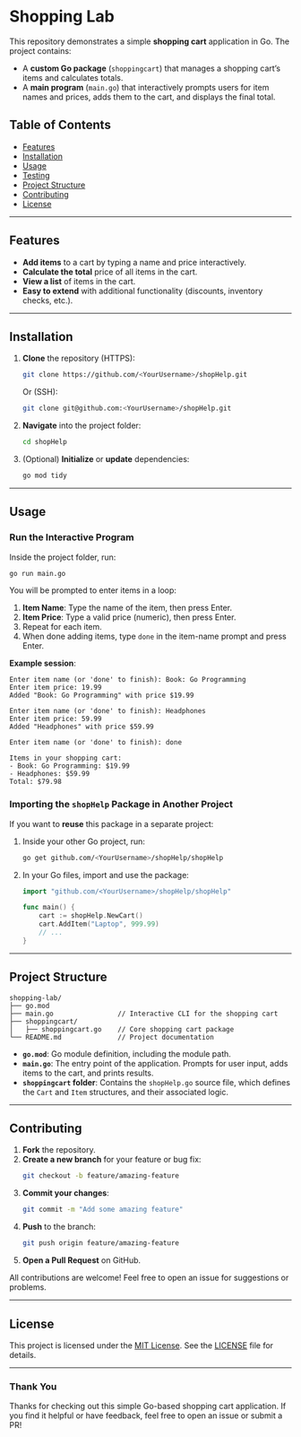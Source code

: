 # Shopping Lab

This repository demonstrates a simple **shopping cart** application in Go. The project contains:
- A **custom Go package** (`shoppingcart`) that manages a shopping cart’s items and calculates totals.
- A **main program** (`main.go`) that interactively prompts users for item names and prices, adds them to the cart, and displays the final total.

## Table of Contents

- [Features](#features)
- [Installation](#installation)
- [Usage](#usage)
- [Testing](#testing)
- [Project Structure](#project-structure)
- [Contributing](#contributing)
- [License](#license)

---

## Features

- **Add items** to a cart by typing a name and price interactively.
- **Calculate the total** price of all items in the cart.
- **View a list** of items in the cart.
- **Easy to extend** with additional functionality (discounts, inventory checks, etc.).

---

## Installation

1. **Clone** the repository (HTTPS):
   ```bash
   git clone https://github.com/<YourUsername>/shopHelp.git
   ```
   Or (SSH):
   ```bash
   git clone git@github.com:<YourUsername>/shopHelp.git
   ```

2. **Navigate** into the project folder:
   ```bash
   cd shopHelp
   ```

3. (Optional) **Initialize** or **update** dependencies:
   ```bash
   go mod tidy
   ```

---

## Usage

### Run the Interactive Program

Inside the project folder, run:
```bash
go run main.go
```

You will be prompted to enter items in a loop:

1. **Item Name**: Type the name of the item, then press Enter.
2. **Item Price**: Type a valid price (numeric), then press Enter.
3. Repeat for each item.
4. When done adding items, type `done` in the item-name prompt and press Enter.

**Example session**:

```
Enter item name (or 'done' to finish): Book: Go Programming
Enter item price: 19.99
Added "Book: Go Programming" with price $19.99

Enter item name (or 'done' to finish): Headphones
Enter item price: 59.99
Added "Headphones" with price $59.99

Enter item name (or 'done' to finish): done

Items in your shopping cart:
- Book: Go Programming: $19.99
- Headphones: $59.99
Total: $79.98
```

### Importing the `shopHelp` Package in Another Project

If you want to **reuse** this package in a separate project:

1. Inside your other Go project, run:
   ```bash
   go get github.com/<YourUsername>/shopHelp/shopHelp
   ```
2. In your Go files, import and use the package:
   ```go
   import "github.com/<YourUsername>/shopHelp/shopHelp"

   func main() {
       cart := shopHelp.NewCart()
       cart.AddItem("Laptop", 999.99)
       // ...
   }
   ```

---


## Project Structure

```
shopping-lab/
├── go.mod
├── main.go                // Interactive CLI for the shopping cart
├── shoppingcart/
│   ├── shoppingcart.go    // Core shopping cart package
└── README.md              // Project documentation
```

- **`go.mod`**: Go module definition, including the module path.
- **`main.go`**: The entry point of the application. Prompts for user input, adds items to the cart, and prints results.
- **`shoppingcart` folder**: Contains the `shopHelp.go` source file, which defines the `Cart` and `Item` structures, and their associated logic.

---

## Contributing

1. **Fork** the repository.
2. **Create a new branch** for your feature or bug fix:  
   ```bash
   git checkout -b feature/amazing-feature
   ```
3. **Commit your changes**:  
   ```bash
   git commit -m "Add some amazing feature"
   ```
4. **Push** to the branch:  
   ```bash
   git push origin feature/amazing-feature
   ```
5. **Open a Pull Request** on GitHub.

All contributions are welcome! Feel free to open an issue for suggestions or problems.

---

## License

This project is licensed under the [MIT License](LICENSE). See the [LICENSE](LICENSE) file for details.

---

### Thank You
Thanks for checking out this simple Go-based shopping cart application. If you find it helpful or have feedback, feel free to open an issue or submit a PR!
